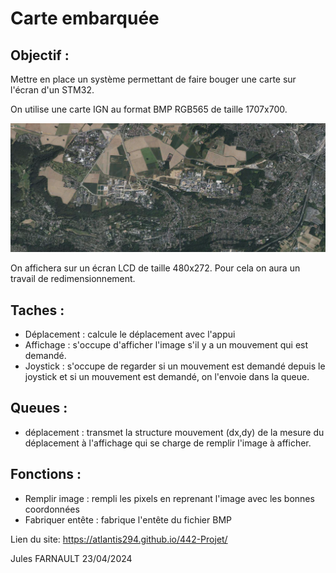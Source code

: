 # Carte embarquée
## Objectif : 
Mettre en place un système permettant de faire bouger une carte sur l'écran d'un STM32.

On utilise une carte IGN au format BMP RGB565 de taille 1707x700.

![Carte utilisé](mapENS.bmp)

On affichera sur un écran LCD de taille 480x272.
Pour cela on aura un travail de redimensionnement. 


[comment]: <> (Explique les différentes fonctions)

## Taches :
* Déplacement : calcule le déplacement avec l'appui
* Affichage : s'occupe d'afficher l'image s'il y a un mouvement qui est demandé.
* Joystick : s'occupe de regarder si un mouvement est demandé depuis le joystick et si un mouvement est demandé, on l'envoie dans la queue.

## Queues :
* déplacement : transmet la structure mouvement (dx,dy) de la mesure du déplacement à l'affichage qui se charge de remplir l'image à afficher. 

## Fonctions :
* Remplir image : rempli les pixels en reprenant l'image avec les bonnes coordonnées
* Fabriquer entête : fabrique l'entête du fichier BMP


Lien du site: https://atlantis294.github.io/442-Projet/

Jules FARNAULT
23/04/2024